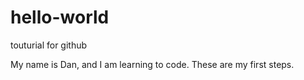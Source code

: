 # hello-world
touturial for github

My name is Dan, and I am learning to code.
These are my first steps.

